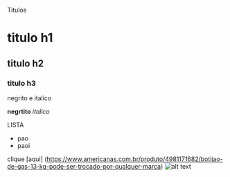 Titulos

# titulo h1
## titulo h2
### titulo h3
  

negrito e italico 

**negrtito** *italico*

LISTA 

* pao
* paoi

clique [aqui] (https://www.americanas.com.br/produto/4981171682/botijao-de-gas-13-kg-pode-ser-trocado-por-qualquer-marca)
![alt text](pm3ThnFA_400x400.jpg)